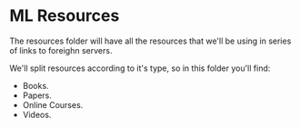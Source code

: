 # ML Resources

The resources folder will have all the resources that we'll be using
in series of links to foreighn servers.

We'll split resources according to it's type, so in this folder you'll
find:

-   Books.
-   Papers.
-   Online Courses.
-   Videos.

